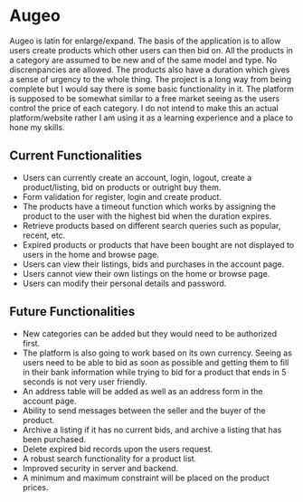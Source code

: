 # Augeo
Augeo is latin for enlarge/expand.
The basis of the application is to allow users create products which other users can then bid on. 
All the products in a category are assumed to be new and of the same model and type. No discrenpancies are allowed.
The products also have a duration which gives a sense of urgency to the whole thing.
The project is a long way from being complete but I would say there is some basic functionality in it. 
The platform is supposed to be somewhat similar to a free market seeing as the users control the price of each category.
I do not intend to make this an actual platform/website rather I am using it as a learning experience and a place to hone my skills.

## Current Functionalities
- Users can currently create an account, login, logout, create a product/listing, bid on products or outright buy them.
- Form validation for register, login and create product.
- The products have a timeout function which works by assigning the product to the user with the highest bid when the duration expires.
- Retrieve products based on different search queries such as popular, recent, etc. 
- Expired products or products that have been bought are not displayed to users in the home and browse page.
- Users can view their listings, bids and purchases in the account page.
- Users cannot view their own listings on the home or browse page.
- Users can modify their personal details and password.

## Future Functionalities
- New categories can be added but they would need to be authorized first.
- The platform is also going to work based on its own currency. Seeing as users need to be able to bid as soon as possible and getting them to fill in their bank information while trying to bid for a product that ends in 5 seconds is not very user friendly.
- An address table will be added as well as an address form in the account page.
- Ability to send messages between the seller and the buyer of the product.
- Archive a listing if it has no current bids, and archive a listing that has been purchased.
- Delete expired bid records upon the users request.
- A robust search functionality for a product list.
- Improved security in server and backend.
- A minimum and maximum constraint will be placed on the product prices.
